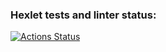 ### Hexlet tests and linter status:
[![Actions Status](https://github.com/temir988/python-project-lvl1/workflows/hexlet-check/badge.svg)](https://github.com/temir988/python-project-lvl1/actions)